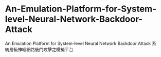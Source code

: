 # An-Emulation-Platform-for-System-level-Neural-Network-Backdoor-Attack
An Emulation Platform for System-level Neural Network Backdoor Attack
系統層級神經網路後門攻擊之模擬平台
